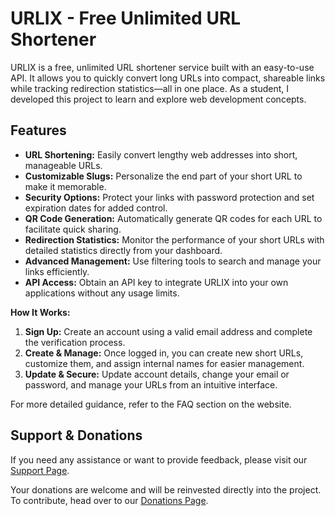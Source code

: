 # URLIX - Free Unlimited URL Shortener

URLIX is a free, unlimited URL shortener service built with an easy-to-use API. It allows you to quickly convert long URLs into compact, shareable links while tracking redirection statistics—all in one place. As a student, I developed this project to learn and explore web development concepts.

## Features

- **URL Shortening:** Easily convert lengthy web addresses into short, manageable URLs.
- **Customizable Slugs:** Personalize the end part of your short URL to make it memorable.
- **Security Options:** Protect your links with password protection and set expiration dates for added control.
- **QR Code Generation:** Automatically generate QR codes for each URL to facilitate quick sharing.
- **Redirection Statistics:** Monitor the performance of your short URLs with detailed statistics directly from your dashboard.
- **Advanced Management:** Use filtering tools to search and manage your links efficiently.
- **API Access:** Obtain an API key to integrate URLIX into your own applications without any usage limits.

**How It Works:**

1. **Sign Up:** Create an account using a valid email address and complete the verification process.
2. **Create & Manage:** Once logged in, you can create new short URLs, customize them, and assign internal names for easier management.
3. **Update & Secure:** Update account details, change your email or password, and manage your URLs from an intuitive interface.

For more detailed guidance, refer to the FAQ section on the website.

## Support & Donations

If you need any assistance or want to provide feedback, please visit our [Support Page](https://urlix.me/contact).

Your donations are welcome and will be reinvested directly into the project. To contribute, head over to our [Donations Page](https://urlix.me/donate).